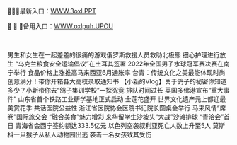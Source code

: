 <p>
	🔂🔂🔂最新入口：<a href="http://www.baidu.com/link?url=6MA2SWnO3Raqke39an_0PUxosM6ZrUGzi1BN9tNnlPW&wd">WWW.3oxl.PPT</a> 
	<p>
		🔐
🔐
🔐备用入口：<a href="http://www.baidu.com/link?url=6MA2SWnO3Raqke39an_0PUxosM6ZrUGzi1BN9tNnlPW&wd">WWW.oxlpuh.UPOU</a> 
	</p>
	<p>
		<br />
	</p>
	<p>
		男生和女生在一起差差的很痛的游戏俄罗斯救援人员救助北极熊 细心护理进行放生
“乌克兰粮食安全运输倡议”在土耳其签署
2022年全国男子水球冠军赛决赛在南宁举行
食品价格上涨推高马来西亚6月通胀率
台青：传统文化之美最能体现时尚
创意满分！带你开箱各大高校录取通知书
【小新的Vlog】关于鸽子的秘密你知道多少？小新带你去“鸽子集训学校”一探究竟
排队时间过长 英国多佛港宣布“重大事件”
山东省首个铁路工业研学基地正式启动
金莲花盛开 世界文化遗产元上都迎最美赏花季
共话医院公益性 浙江省医院协会医院书记院长圆桌会举行
马来风情“席卷”国际旅交会 “融合美食”魅力增彩
来华留学生沙坡头“大战”沙滩排球
“青洽会”首日 青海省会西宁签约额达333.5亿元
以色列空袭叙利亚死亡人数上升至5人
莫斯科一只猴子从私人动物园出逃 袭击一名女孩致其受伤
	</p>
